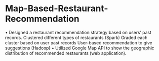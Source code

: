 # Map-Based-Restaurant-Recommendation
•	Designed a restaurant recommendation strategy based on users’ past records.
Clustered different types of restaurants (Spark)
Graded each cluster based on user past records
User-based recommendation to give suggestions (Hadoop)
•	Utilized Google Map API to show the geographic distribution of recommended restaurants (web application).
